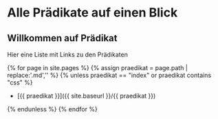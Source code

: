 # Alle Prädikate auf einen Blick

## Willkommen auf Prädikat

Hier eine Liste mit Links zu den Prädikaten

{% for page in site.pages %}
{% assign praedikat = page.path | replace:'.md','' %}
{% unless praedikat == "index" or praedikat contains "css" %}

- [{{ praedikat }}]({{ site.baseurl }}/{{ praedikat }})

{% endunless %}
{% endfor %}
